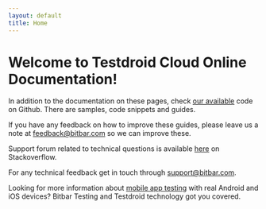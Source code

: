 ```yaml
---
layout: default
title: Home
---
```



<h1>Welcome to Testdroid Cloud Online Documentation!</h1>

In addition to the documentation on these pages, check [our
available](https://github.com/bitbar/testdroid-samples/) code on
Github. There are samples, code snippets and guides.

If you have any feedback on how to improve these guides, please leave
us a note at <feedback@bitbar.com> so we can improve these.

Support forum related to technical questions is available [here](http://stackoverflow.com/questions/tagged/testdroid) on Stackoverflow.

For any technical feedback get in touch through <support@bitbar.com>.

Looking for more information about [mobile app testing](http://bitbar.com/testing/) with real Android and iOS devices? Bitbar Testing and Testdroid technology got you covered.
